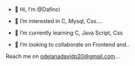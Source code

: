 - 👋 Hi, I’m @Dafinci

- 👀 I’m interested in C, Mysql, Css....
- 🌱 I’m currently learning C, Java Script, Css
- 💞️ I’m looking to collaborate on Frontend and..

Reach me on odelanadavidp20@gmail.com...

